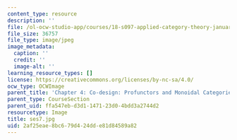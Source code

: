 ```yaml
---
content_type: resource
description: ''
file: /ol-ocw-studio-app/courses/18-s097-applied-category-theory-january-iap-2019/2af25eae8bc679d424dde81d84589a82_ses7.jpg
file_size: 36757
file_type: image/jpeg
image_metadata:
  caption: ''
  credit: ''
  image-alt: ''
learning_resource_types: []
license: https://creativecommons.org/licenses/by-nc-sa/4.0/
ocw_type: OCWImage
parent_title: 'Chapter 4: Co-design: Profunctors and Monoidal Categories'
parent_type: CourseSection
parent_uid: ffa547eb-d3d1-1471-23d0-4bdd3a2744d2
resourcetype: Image
title: ses7.jpg
uid: 2af25eae-8bc6-79d4-24dd-e81d84589a82
---
```

